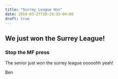 ```yaml
---
title: "Surrey League Win"
date: 2019-03-27T20:19:33-04:00
draft: true
---
```


## We just won the Surrey League!
### Stop the MF press

The senior just won the surrey league ooooohh yeah!

Ben